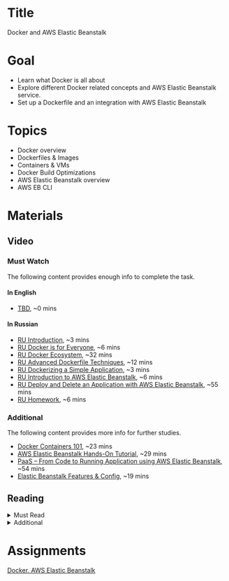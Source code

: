 # Title
Docker and AWS Elastic Beanstalk

# Goal
- Learn what Docker is all about
- Explore different Docker related concepts and AWS Elastic Beanstalk service.
- Set up a Dockerfile and an integration with AWS Elastic Beanstalk

# Topics
- Docker overview
- Dockerfiles & Images
- Containers & VMs
- Docker Build Optimizations
- AWS Elastic Beanstalk overview
- AWS EB CLI

# Materials

## Video
### Must Watch

The following content provides enough info to complete the task.

#### In English
- [TBD](https://videoportal.epam.com/), ~0 mins

#### In Russian
- [RU Introduction](https://videoportal.epam.com/playlist/OJM9DLJn/play/e73KGg7A), ~3 mins
- [RU Docker is for Everyone](https://videoportal.epam.com/playlist/OJM9DLJn/play/GYllGnYW), ~6 mins
- [RU Docker Ecosystem](https://videoportal.epam.com/playlist/OJM9DLJn/play/jaNq6j76), ~32 mins
- [RU Advanced Dockerfile Techniques](https://videoportal.epam.com/playlist/OJM9DLJn/play/OJMqgBJn), ~12 mins
- [RU Dockerizing a Simple Application](https://videoportal.epam.com/playlist/OJM9DLJn/play/rJde617Q), ~3 mins
- [RU Introduction to AWS Elastic Beanstalk](https://videoportal.epam.com/playlist/OJM9DLJn/play/lay0267j), ~6 mins
- [RU Deploy and Delete an Application with AWS Elastic Beanstalk](https://videoportal.epam.com/playlist/OJM9DLJn/play/V7gK8D70), ~55 mins
- [RU Homework](https://videoportal.epam.com/playlist/OJM9DLJn/play/y76xGVY8), ~6 mins

### Additional

The following content provides more info for further studies.
- [Docker Containers 101](https://www.youtube.com/watch?v=eGz9DS-aIeY), ~23 mins
- [AWS Elastic Beanstalk Hands-On Tutorial](https://www.youtube.com/watch?v=jnMUp2c9AzA), ~29 mins
- [PaaS – From Code to Running Application using AWS Elastic Beanstalk](https://www.youtube.com/watch?v=lmT7QI8IIiM), ~54 mins
- [Elastic Beanstalk Features & Config](https://www.youtube.com/watch?v=PKjbuxnispM), ~19 mins

## Reading

<details>
  <summary>Must Read</summary>

  The following content provides enough info to complete the task.

  <blockquote>

  - [What is AWS Elastic Beanstalk](https://docs.aws.amazon.com/elasticbeanstalk/latest/dg/Welcome.html)
  - [Getting started using Elastic Beanstalk](https://docs.aws.amazon.com/elasticbeanstalk/latest/dg/GettingStarted.html)
  - [Elastic Beanstalk concepts](https://docs.aws.amazon.com/elasticbeanstalk/latest/dg/concepts.html)
  </blockquote>

</details>

<details>
  <summary>Additional</summary>

  The following content provides more info for further studies.

  <blockquote>

  - [Configuring your development machine for use with Elastic Beanstalk](https://docs.aws.amazon.com/elasticbeanstalk/latest/dg/chapter-devenv.html)
  - [Learning Containers From The Bottom Up](https://iximiuz.com/en/posts/container-learning-path/)
  </blockquote>

</details>

# Assignments
[Docker. AWS Elastic Beanstalk](./task.md)
